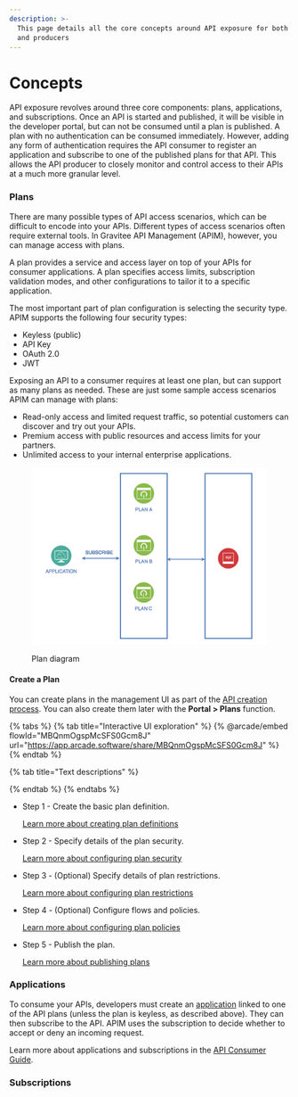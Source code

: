 ```yaml
---
description: >-
  This page details all the core concepts around API exposure for both consumers
  and producers
---
```


# Concepts

API exposure revolves around three core components: plans, applications, and subscriptions. Once an API is started and published, it will be visible in the developer portal, but can not be consumed until a plan is published. A plan with no authentication can be consumed immediately. However, adding any form of authentication requires the API consumer to register an application and subscribe to one of the published plans for that API. This allows the API producer to closely monitor and control access to their APIs at a much more granular level.&#x20;

### Plans

There are many possible types of API access scenarios, which can be difficult to encode into your APIs. Different types of access scenarios often require external tools. In Gravitee API Management (APIM), however, you can manage access with plans.

A plan provides a service and access layer on top of your APIs for consumer applications. A plan specifies access limits, subscription validation modes, and other configurations to tailor it to a specific application.&#x20;

The most important part of plan configuration is selecting the security type. APIM supports the following four security types:

* Keyless (public)
* API Key
* OAuth 2.0
* JWT

Exposing an API to a consumer requires at least one plan, but can support as many plans as needed. These are just some sample access scenarios APIM can manage with plans:

* Read-only access and limited request traffic, so potential customers can discover and try out your APIs.
* Premium access with public resources and access limits for your partners.
* Unlimited access to your internal enterprise applications.

<figure><img src="../../.gitbook/assets/plan-diagram.png" alt=""><figcaption><p>Plan diagram</p></figcaption></figure>

#### Create a Plan

You can create plans in the management UI as part of the [API creation process](../../user-guide/publisher/create-api.md#create-an-api-from-scratch). You can also create them later with the **Portal > Plans** function.&#x20;

{% tabs %}
{% tab title="Interactive UI exploration" %}
{% @arcade/embed flowId="MBQnmOgspMcSFS0Gcm8J" url="https://app.arcade.software/share/MBQnmOgspMcSFS0Gcm8J" %}
{% endtab %}

{% tab title="Text descriptions" %}

{% endtab %}
{% endtabs %}



*   Step 1 - Create the basic plan definition.

    [Learn more about creating plan definitions](https://docs.gravitee.io/apim/3.x/apim\_publisherguide\_create\_plan.html)
*   Step 2 - Specify details of the plan security.

    [Learn more about configuring plan security](https://docs.gravitee.io/apim/3.x/apim\_publisherguide\_plan\_security.html)
*   Step 3 - (Optional) Specify details of plan restrictions.

    [Learn more about configuring plan restrictions](https://docs.gravitee.io/apim/3.x/apim\_publisherguide\_plan\_restrictions.html)
*   Step 4 - (Optional) Configure flows and policies.

    [Learn more about configuring plan policies](https://docs.gravitee.io/apim/3.x/apim\_publisherguide\_plan\_policies.html)
*   Step 5 - Publish the plan.

    [Learn more about publishing plans](https://docs.gravitee.io/apim/3.x/apim\_publisherguide\_plan\_publish.html)

### Applications

To consume your APIs, developers must create an [application](https://docs.gravitee.io/apim/3.x/apim\_overview\_concepts.html#gravitee-concepts-application) linked to one of the API plans (unless the plan is keyless, as described above). They can then subscribe to the API. APIM uses the subscription to decide whether to accept or deny an incoming request.

Learn more about applications and subscriptions in the [API Consumer Guide](https://docs.gravitee.io/apim/3.x/apim\_consumerguide\_portal.html).





### Subscriptions



